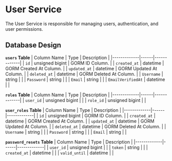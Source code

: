 # User Service
The User Service is responsible for managing users, authentication, and user
permissions.

## Database Design
**`users` Table**
| Column Name | Type | Description |
|-------------|------|-------------|
| `id`        | unsigned bigint | GORM ID Column. |
| `created_at` | datetime | GORM Created At Column. |
| `updated_at` | datetime | GORM Updated At Column. |
| `deleted_at` | datetime | GORM Deleted At Column. |
| `Username`  | string | |
| `Password`  | string | |
| `Email`  | string | |
| `EmailVerifiedAt`  | datetime | |

**`roles` Table**
| Column Name | Type | Description |
|-------------|------|-------------|
| `user_id`  | unsigned bigint | |
| `role_id`  | unsigned bigint | |

**`user_roles` Table**
| Column Name | Type | Description |
|-------------|------|-------------|
| `id`        | unsigned bigint | GORM ID Column. |
| `created_at` | datetime | GORM Created At Column. |
| `updated_at` | datetime | GORM Updated At Column. |
| `deleted_at` | datetime | GORM Deleted At Column. |
| `Username`  | string | |
| `Password`  | string | |
| `Email`  | string | |

**`password_resets` Table**
| Column Name | Type | Description |
|-------------|------|-------------|
| `user_id`  | unsigned bigint | |
| `token`  | string | |
| `created_at`  | datetime | |
| `valid_until`  | datetime | |
